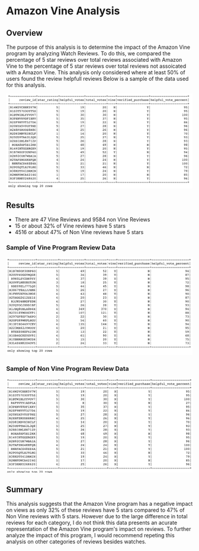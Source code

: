 # Amazon Vine Analysis

## Overview

The purpose of this analysis is to determine the impact of the Amazon Vine program by analyzing Watch Reviews. To do this, we compared the percentage of 5 star reviews over total reviews  associated with Amazon Vine to the percentage of 5 star reviews over total reviews not assoicated with a Amazon Vine. This analysis only considered where at least 50% of users found the review helpfull reviews Below is a sample of the data used for this analysis. 

![Sample Data](/resources/sample_data.png)

## Results 

* There are 47 Vine Reviews and 9584 non Vine Reviews
* 15 or about 32% of Vine reviews have 5 stars 
* 4516 or about 47% of Non Vine reviews have 5 stars

### Sample of Vine Program Review Data
![Vine Sample Data](/resources/sample_y_data.png)

### Sample of Non Vine Program Review Data
![Non Vine Sample Data](/resources/sample_n_data.png)


## Summary

This analysis suggests that the Amazon Vine program has a negative impact on views as only 32% of these reviews have 5 stars compared to 47% of Non Vine reviews with 5 stars. However due to the large difference in total reviews for each category, I do not think this data presents an acurate representation of the Amazon Vine program's impact on reviews. To further analyze the impact of this program, I would recommend repeting this analysis on other categories of reviews besides watches. 

